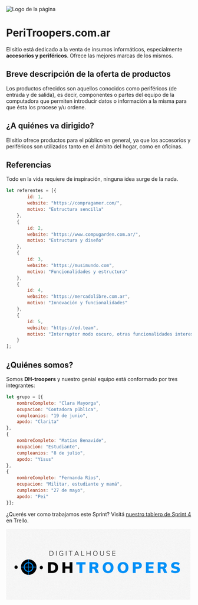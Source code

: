 ![Logo de la página](peri-logo.gif)

# PeriTroopers.com.ar

El sitio está dedicado a la venta de insumos informáticos, especialmente **accesorios y periféricos**.
Ofrece las mejores marcas de los mismos.

## Breve descripción de la oferta de productos

Los productos ofrecidos son aquellos conocidos como periféricos (de entrada y de salida), es decir, componentes o partes del equipo de la computadora que permiten introducir datos o información a la misma para que ésta los procese y/u ordene.


## ¿A quiénes va dirigido?

El sitio ofrece productos para el público en general, ya que los accesorios y periféricos son utilizados tanto en el ámbito del hogar, como en oficinas. 

## Referencias
Todo en la vida requiere de inspiración, ninguna idea surge de la nada. 

```JavaScript
let referentes = [{
        id: 1,
        website: "https://compragamer.com/",
        motivo: "Estructura sencilla"
    },
    {
        id: 2,
        website: "https://www.compugarden.com.ar/",
        motivo: "Estructura y diseño"
    },
    {
        id: 3,
        website: "https://musimundo.com",
        motivo: "Funcionalidades y estructura"
    },
    {
        id: 4,
        website: "https://mercadolibre.com.ar",
        motivo: "Innovación y funcionalidades"
    },
    {
        id: 5,
        website: "https://ed.team",
        motivo: "Interruptor modo oscuro, otras funcionalidades interesantes y estética"
    }
];
```

## ¿Quiénes somos? 
Somos **DH-troopers** y nuestro genial equipo está conformado por tres integrantes:

```JavaScript
let grupo = [{
    nombreCompleto: "Clara Mayorga",
    ocupacion: "Contadora pública",
    cumpleanios: "19 de junio",
    apodo: "Clarita"
},
{
    nombreCompleto: "Matías Benavide",
    ocupacion: "Estudiante",
    cumpleanios: "8 de julio",
    apodo: "Yisus"
},
{
    nombreCompleto: "Fernanda Ríos",
    ocupacion: "Militar, estudiante y mamá",
    cumpleanios: "27 de mayo",
    apodo: "Pei"
}];
```

¿Querés ver como trabajamos este Sprint? Visitá [nuestro tablero de Sprint 4](https://trello.com/b/GVzLZYzx/sprint-4) en Trello.

![Logo de DH-Troopers](logo-grupo.gif)
